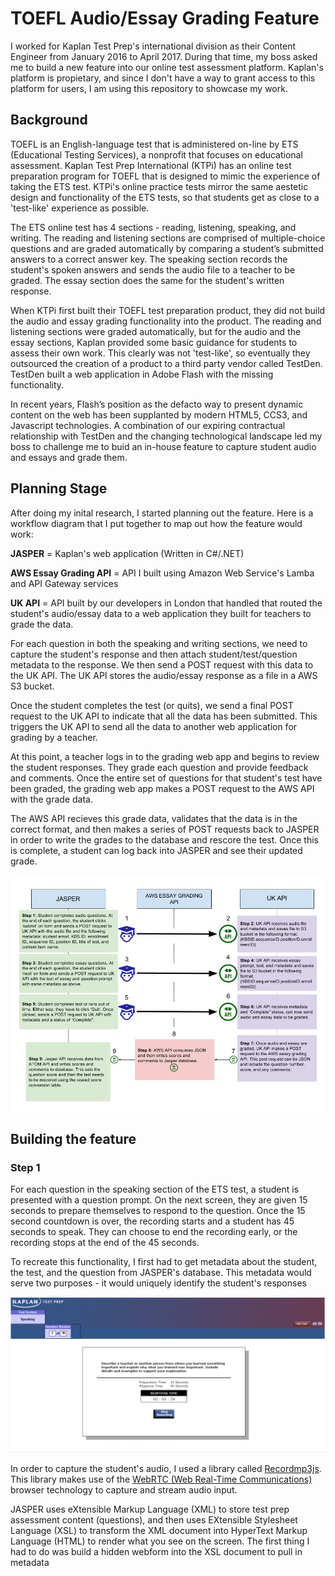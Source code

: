 # TOEFL Audio/Essay Grading Feature

I worked for Kaplan Test Prep's international division as their Content Engineer from January 2016 to April 2017. During that time, my boss asked me to build a new feature into our online test assessment platform. Kaplan's platform is propietary, and since I don't have a way to grant access to this platform for users, I am using this repository to showcase my work.

## Background

TOEFL is an English-language test that is administered on-line by ETS (Educational Testing Services), a nonprofit that focuses on educational assessment. Kaplan Test Prep International (KTPi) has an online test preparation program for TOEFL that is designed to mimic the experience of taking the ETS test. KTPi's online practice tests mirror the same aestetic design and functionality of the ETS tests, so that students get as close to a 'test-like' experience as possible.

The ETS online test has 4 sections - reading, listening, speaking, and writing. The reading and listening sections are comprised of multiple-choice questions and are graded automatically by comparing a student’s submitted answers to a correct answer key. The speaking section records the student's spoken answers and sends the audio file to a teacher to be graded. The essay section does the same for the student's written response.

When KTPi first built their TOEFL test preparation product, they did not build the audio and essay grading functionality into the product. The reading and listening sections were graded automatically, but for the audio and the essay sections, Kaplan provided some basic guidance for students to assess their own work. This clearly was not 'test-like', so eventually they outsourced the creation of a product to a third party vendor called TestDen. TestDen built a web application in Adobe Flash with the missing functionality.

In recent years, Flash’s position as the defacto way to present dynamic content on the web has been supplanted by modern HTML5, CCS3, and Javascript technologies. A combination of our expiring contractual relationship with TestDen and the changing technological landscape led my boss to challenge me to buid an in-house feature to capture student audio and essays and grade them.

## Planning Stage

After doing my inital research, I started planning out the feature. Here is a workflow diagram that I put together to map out how the feature would work:

**JASPER** = Kaplan's web application (Written in C#/.NET)

**AWS Essay Grading API** = API I built using Amazon Web Service's Lamba and API Gateway services

**UK API** = API built by our developers in London that handled that routed the student's audio/essay data to a web application they built for teachers to grade the data.

For each question in both the speaking and writing sections, we need to capture the student's response and then attach student/test/question metadata to the response. We then send a POST request with this data to the UK API. The UK API stores the audio/essay response as a file in a AWS S3 bucket.

Once the student completes the test (or quits), we send a final POST request to the UK API to indicate that all the data has been submitted. This triggers the UK API to send all the data to another web application for grading by a teacher.

At this point, a teacher logs in to the grading web app and begins to review the student responses. They grade each question and provide feedback and comments. Once the entire set of questions for that student's test have been graded, the grading web app makes a POST request to the AWS API with the grade data.

The AWS API recieves this grade data, validates that the data is in the correct format, and then makes a series of POST requests back to JASPER in order to write the grades to the database and rescore the test. Once this is complete, a student can log back into JASPER and see their updated grade.

![Workflow](https://github.com/ajessee/toefl_audio_essay_feature/blob/master/images/workflow_toefl_feature.png)

## Building the feature

### Step 1

For each question in the speaking section of the ETS test, a student is presented with a question prompt. On the next screen, they are given 15 seconds to prepare themselves to respond to the question. Once the 15 second countdown is over, the recording starts and a student has 45 seconds to speak. They can choose to end the recording early, or the recording stops at the end of the 45 seconds.

To recreate this functionality, I first had to get metadata about the student, the test, and the question from JASPER's database. This metadata would serve two purposes - it would uniquely identify the student's responses 

![Recording Screen](https://github.com/ajessee/toefl_audio_essay_feature/blob/master/images/speaking_screen.png)

In order to capture the student's audio, I used a library called [Recordmp3js](https://github.com/Audior/Recordmp3js "Recordmp3js"). This library makes use of the [WebRTC (Web Real-Time Communications) ](https://developer.mozilla.org/en-US/docs/Web/API/WebRTC_API "WebRTC (Web Real-Time Communications)") browser technology to capture and stream audio input. 



JASPER uses eXtensible Markup Language (XML) to store test prep assessment content (questions), and then uses EXtensible Stylesheet Language (XSL) to transform the XML document into HyperText Markup Language (HTML) to render what you see on the screen. The first thing I had to do was build a hidden webform into the XSL document to pull in metadata  

